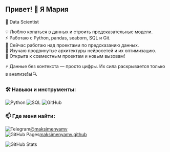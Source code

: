 ## Привет! 👋 Я Мария

🚀 Data Scientist

💡 Люблю копаться в данных и строить предсказательные модели.<br>
⚡ Работаю с Python, pandas, seaborn, SQL и Git.<br>
🔭 Сейчас работаю над проектами по предсказанию данных.<br> 
🌱 Изучаю продвинутые архитектуры нейросетей и их оптимизацию.<br>
👯 Открыта к совместным проектам и новым вызовам!<br>

⚡ Данные без контекста — просто цифры. Их сила раскрывается только в анализе!📊🔍

### 🛠️ Навыки и инструменты:
![Python](https://img.shields.io/badge/Python-3776AB?style=for-the-badge&logo=python&logoColor=white)
![SQL](https://img.shields.io/badge/SQL-4479A1?style=for-the-badge&logo=postgresql&logoColor=white)
![GitHub](https://img.shields.io/badge/GitHub-100000?style=for-the-badge&logo=github&logoColor=white)

### 📫 Где меня найти:
![Telegram](https://img.shields.io/badge/Telegram-0088CC?style=for-the-badge&logo=telegram&logoColor=white)[@maksimenyamv](https://t.me/maksimenyamv)  
![GitHub Pages](https://img.shields.io/badge/GitHub_Pages-000000?style=for-the-badge&logo=github&logoColor=white)[maksimenyamv.github](https://maksimenyamv.github.io)

![GitHub Stats](https://github-readme-stats.vercel.app/api?username=maksimenyamv&show_icons=true&theme=dark)
